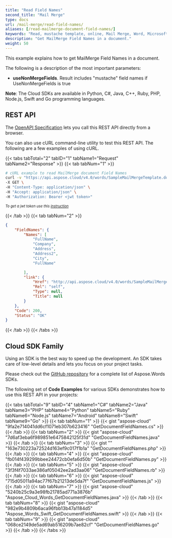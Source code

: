 ```yaml
---
title: "Read Field Names"
second_title: "Mail Merge"
type: docs
url: /mail-merge/read-field-names/
aliases: [/read-mailmerge-document-field-names/]
keywords: "Read, mustache template, online, Mail Merge, Word, Microsoft Word"
description: "Get MailMerge Field Names in a document."
weight: 50
---
```


This example explains how to get MailMerge Field Names in a document.

The following is a description of the most important parameters:

- **useNonMergeFields**. Result includes "mustache" field names if UseNonMergeFields is true

**Note**: The Cloud SDKs are available in Python, C#, Java, C++, Ruby, PHP, Node.js, Swift and Go programming languages.

## REST API

The [OpenAPI Specification](https://apireference.aspose.cloud/words/#/MailMerge/GetDocumentFieldNamesOnline) lets you call this REST API directly from a browser.

You can also use cURL command-line utility to test this REST API. The following are a few examples of using cURL.

{{< tabs tabTotal="2" tabID="1" tabName1="Request" tabName2="Response" >}}
{{< tab tabNum="1" >}}

```bash
# cURL example to read MailMerge document Field Names
curl -v "https://api.aspose.cloud/v4.0/words/SampleMailMergeTemplate.docx/mailMerge/FieldNames" \
-X GET \
-H "Content-Type: application/json" \
-H "Accept: application/json" \
-H "Authorization: Bearer <jwt token>"
```

<p style="margin:0;font-size:80%;font-style:italic">To get a jwt token use this <a href="/words/getting-started/available-sdks/#curl">instruction</a></p>

{{< /tab >}}
{{< tab tabNum="2" >}}

```json
{
    "FieldNames": {
        "Names": [
            "FullName",
            "Company",
            "Address",
            "Address2",
            "City",
            "FullName"

        ],
        "link": {
            "Href": "http://api.aspose.cloud/v4.0/words/SampleMailMergeTemplate.docx/mailmerge/getFieldNames",
            "Rel": "self",
            "Type": null,
            "Title": null
        }
    },
    "Code": 200,
    "Status": "OK"
}
```

{{< /tab >}}
{{< /tabs >}}

## Cloud SDK Family

Using an SDK is the best way to speed up the development. An SDK takes care of low-level details and lets you focus on your project tasks.

Please check out the [GitHub repository](https://github.com/aspose-words-cloud) for a complete list of Aspose.Words SDKs.

The following set of **Code Examples** for various SDKs demonstrates how to use this REST API in your projects:

{{< tabs tabTotal="9" tabID="4" tabName1="C#" tabName2="Java" tabName3="PHP" tabName4="Python" tabName5="Ruby" tabName6="Node.js" tabName7="Android" tabName8="Swift" tabName9="Go" >}}
{{< tab tabNum="1" >}}
{{< gist "aspose-cloud" "9fa2e714041dd6cf1071eb307b623416" "GetDocumentFieldNames.cs" >}}
{{< /tab >}}
{{< tab tabNum="2" >}}
{{< gist "aspose-cloud" "7d6af3eba6f989851e6475842125f31d" "GetDocumentFieldNames.java" >}}
{{< /tab >}}
{{< tab tabNum="3" >}}
{{< gist "" "163e730223a72524d163ef9c017f1b1a" "GetDocumentFieldNames.php" >}}
{{< /tab >}}
{{< tab tabNum="4" >}}
{{< gist "aspose-cloud" "fb014f439299bbee24472cb0efa6d50b" "GetDocumentFieldNames.py" >}}
{{< /tab >}}
{{< tab tabNum="5" >}}
{{< gist "aspose-cloud" "3f3f4f7033ae386af05042ee2ad3aa06" "GetDocumentFieldNames.rb" >}}
{{< /tab >}}
{{< tab tabNum="6" >}}
{{< gist "aspose-cloud" "715d05011a94ac77f67b21213de5da7f" "GetDocumentFieldNames.js" >}}
{{< /tab >}}
{{< tab tabNum="7" >}}
{{< gist "aspose-cloud" "5240b25c9a3e98fb21785ad771a3876b" "Aspose_Cloud_Words_GetDocumentFieldNames.java" >}}
{{< /tab >}}
{{< tab tabNum="8" >}}
{{< gist "aspose-cloud" "982e9b4809b6aca96fbb13b47a1184d5" "Aspose_Words_Swift_GetDocumentFieldNames.swift" >}}
{{< /tab >}}
{{< tab tabNum="9" >}}
{{< gist "aspose-cloud" "068ce2149de5ad69ab516209b7ae82cf" "GetDocumentFieldNames.go" >}}
{{< /tab >}}
{{< /tabs >}}
